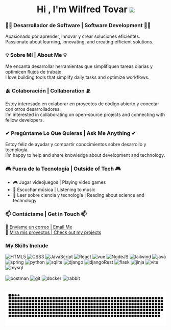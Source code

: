 <h1 align="center"><b>Hi , I'm Wilfred Tovar </b><img src="https://media.giphy.com/media/hvRJCLFzcasrR4ia7z/giphy.gif" width="35"></h1>
<h3 align="center"></h3>

<div align="start">
  <h3>👨‍💻 Desarrollador de Software | Software Development 👨‍💻</h3>
  <p>
    Apasionado por aprender, innovar y crear soluciones eficientes.<br>
    Passionate about learning, innovating, and creating efficient solutions.
  </p>
</div>

<h3>💡 Sobre Mí | About Me 💡</h3>
<p>
  Me encanta desarrollar herramientas que simplifiquen tareas diarias y optimicen flujos de trabajo.<br>
  I love building tools that simplify daily tasks and optimize workflows.
</p>

<h3>🫂 Colaboración | Collaboration 🫂</h3>
<p>
  Estoy interesado en colaborar en proyectos de código abierto y conectar con otros desarrolladores.<br>
  I’m interested in collaborating on open-source projects and connecting with fellow developers.
</p>

<h3>✔ Pregúntame Lo Que Quieras | Ask Me Anything ✔</h3>
<p>
  Estoy feliz de ayudar y compartir conocimientos sobre desarrollo y tecnología.<br>
  I’m happy to help and share knowledge about development and technology.
</p>

<h3>🎮 Fuera de la Tecnología | Outside of Tech 🎮</h3>
<ul>
  <li>🎮 Jugar videojuegos | Playing video games</li>
  <li>🎵 Escuchar música | Listening to music</li>
  <li>📖 Leer sobre ciencia y tecnología | Reading about science and technology</li>
</ul>

<h3>📫 Contáctame | Get in Touch 📫</h3>
<p>
  <a href="mailto:w.tovar@utp.edu.co">📧 Envíame un correo | Email Me</a><br>
  🔗 <a href="https://github.com/Tovar-D3v" target="_blank">Mira mis proyectos | Check out my projects</a>
</p>


<h3 align="start"><b>My Skills Include</b></h3>

<div>
  <img  alt="HTML5" src="https://img.shields.io/badge/html5-%23E34F26.svg?style=for-the-badge&logo=html5&logoColor=white"/>
  <img  alt="CSS3" src="https://img.shields.io/badge/css3-%231572B6.svg?style=for-the-badge&logo=css3&logoColor=white"/>
  <img  alt="JavaScript" src="https://img.shields.io/badge/javascript-%23323330.svg?style=for-the-badge&logo=javascript&logoColor=%23F7DF1E"/>
  <img  alt="React" src="https://img.shields.io/badge/react-%2320232a.svg?style=for-the-badge&logo=react&logoColor=%2361DAFB"/>
  <img  alt="vue" src="https://img.shields.io/badge/Vue.js-35495E?style=for-the-badge&logo=vue.js&logoColor=4FC08D"/> 
  <img  alt="NodeJS" src="https://img.shields.io/badge/node.js-%2343853D.svg?style=for-the-badge&logo=node-dot-js&logoColor=white"/>
  <img  alt="tailwind" src="https://img.shields.io/badge/Tailwind_CSS-38B2AC?style=for-the-badge&logo=tailwind-css&logoColor=white"/>
  <img  alt="java" src ="https://img.shields.io/badge/Java-ED8B00?style=for-the-badge&logo=java&logoColor=white"/>
  <img  alt="spring" src ="https://img.shields.io/badge/Spring-6DB33F?style=for-the-badge&logo=spring&logoColor=white"/>
  <img  alt="python" src ="https://img.shields.io/badge/Python-14354C?style=for-the-badge&logo=python&logoColor=white"/>
  <img  alt="sqlite" src ="https://img.shields.io/badge/sqlite-%2307405e.svg?style=for-the-badge&logo=sqlite&logoColor=white"/>
  <img  alt="django" src ="https://img.shields.io/badge/django-%23092E20.svg?style=for-the-badge&logo=django&logoColor=white"/>
  <img  alt="djangoRest" src ="https://img.shields.io/badge/DJANGO-REST-ff1709?style=for-the-badge&logo=django&logoColor=white&color=ff1709&labelColor=gray"/>
  <img  alt="flask" src ="https://img.shields.io/badge/flask-%23000.svg?style=for-the-badge&logo=flask&logoColor=white"/>
  <img  alt="jinja" src ="https://img.shields.io/badge/jinja-white.svg?style=for-the-badge&logo=jinja&logoColor=black"/>
  <img  alt="vite" src ="https://img.shields.io/badge/vite-%23646CFF.svg?style=for-the-badge&logo=vite&logoColor=white"/>
  <img  alt="mysql" src ="https://img.shields.io/badge/mysql-4479A1.svg?style=for-the-badge&logo=mysql&logoColor=white"/>
 <br><br>
</div>

<div>
  <img  alt="postman" src="https://img.shields.io/badge/Postman-FF6C37?style=for-the-badge&logo=postman&logoColor=white"/>
  <img  alt="git" src="https://img.shields.io/badge/git-%23F05033.svg?style=for-the-badge&logo=git&logoColor=white"/>
  <img  alt="docker" src="https://img.shields.io/badge/docker-%230db7ed.svg?style=for-the-badge&logo=docker&logoColor=white"/>
  <img  alt="rabbit" src="https://img.shields.io/badge/Rabbitmq-FF6600?style=for-the-badge&logo=rabbitmq&logoColor=white"/>
 <br><br>
</div>

<p align="center">
  <img  src="https://raw.githubusercontent.com/iscpatricio92/iscpatricio92/main/resources/img/github-contribution-grid-snake.svg"
    alt="iscpatricio92" />
</p>

